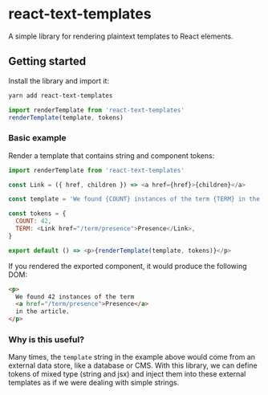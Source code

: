 # react-text-templates

A simple library for rendering plaintext templates to React elements.

## Getting started

Install the library and import it:

```sh
yarn add react-text-templates
```

```js
import renderTemplate from 'react-text-templates'
renderTemplate(template, tokens)
```

### Basic example

Render a template that contains string and component tokens:

```js
import renderTemplate from 'react-text-templates'

const Link = ({ href, children }) => <a href={href}>{children}</a>

const template = 'We found {COUNT} instances of the term {TERM} in the article.'

const tokens = {
  COUNT: 42,
  TERM: <Link href="/term/presence">Presence</Link>,
}

export default () => <p>{renderTemplate(template, tokens)}</p>
```

If you rendered the exported component, it would produce the following DOM:

```html
<p>
  We found 42 instances of the term
  <a href="/term/presence">Presence</a>
  in the article.
</p>
```

### Why is this useful?

Many times, the `template` string in the example above would come from an external data store, like a database or CMS. With this library, we can define tokens of mixed type (string and jsx) and inject them into these external templates as if we were dealing with simple strings.
